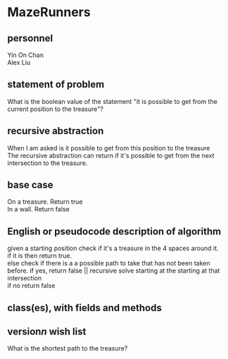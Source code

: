 # MazeRunners
## personnel
Yin On Chan  
Alex Liu
## statement of problem
What is the boolean value of the statement "it is possible to get from the current position to the treasure"?
## recursive abstraction 
When I am asked is it possible to get from this position to the treasure  
The recursive abstraction can return if it's possible to get from the next intersection to the treasure.
## base case
On a treasure. Return true  
In a wall. Return false  
## English or pseudocode description of algorithm
given a starting position
check if it's a treasure in the 4 spaces around it.  
if it is then return true.  
else check if there is a a possible path to take that has not been taken before.
if yes, return false || recursive solve starting at the starting at that intersection  
if no return false
## class(es), with fields and methods

## version*n* wish list
What is the shortest path to the treasure?
